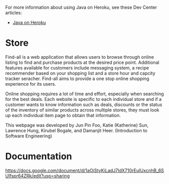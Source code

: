
For more information about using Java on Heroku, see these Dev Center articles:

- [Java on Heroku](https://devcenter.heroku.com/categories/java)
# Store

Find-all is a web application that allows users to browse through online listing to find and purchase products at the desired price point. Additional features available for customers include messaging system, a recipe recommender based on your shopping list and a store hour and capcity tracker seracher. Find-all aims to provide a one stop online shopping experience for its users.

Online shopping requires a lot of time and effort, especially when searching for the best deals. Each website is specific to each individual store and if a customer wants to know information such as deals, discounts or the status of the inventory of similar products across multiple stores, they must look up each individual item page to obtain that information.

This webpage was developed by Jun Pin Foo, Katie (Katherine) Sun, Lawrence Hung, Kirubel Bogale, and Damanjit Heer. (Introduction to Software Engineering)

# Documentation
https://docs.google.com/document/d/1aOiStyKiLadJ7ldX710rEuIUxcnhB_6SUlfspr64ZRk/edit?usp=sharing
